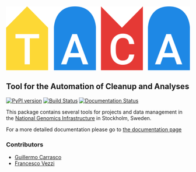 <p align="center">
  <a href="https://github.com/SciLifeLab/TACA">
    <img width="512" height="175" src="artwork/logo-alternative.png"/>
  </a>
</p>

## Tool for the Automation of Cleanup and Analyses

[![PyPI version](https://badge.fury.io/py/taca.svg)](http://badge.fury.io/py/taca)
[![Build Status](https://travis-ci.org/SciLifeLab/TACA.svg?branch=master)](https://travis-ci.org/SciLifeLab/TACA)
[![Documentation Status](https://readthedocs.org/projects/taca/badge/?version=latest)](https://readthedocs.org/projects/taca/?badge=latest)

This package contains several tools for projects and data management in the [National Genomics Infrastructure](https://portal.scilifelab.se/genomics/) in Stockholm, Sweden.

For a more detailed documentation please go to [the documentation page](http://taca.readthedocs.org/en/latest/)

### Contributors

* [Guillermo Carrasco](https://github.com/guillermo-carrasco)
* [Francesco Vezzi](https://github.com/vezzi)
